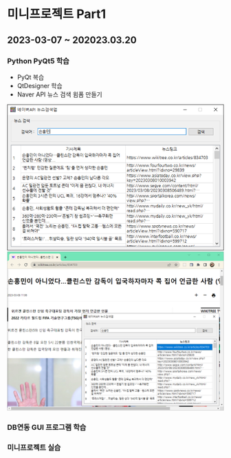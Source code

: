# 미니프로젝트 Part1
## 2023-03-07 ~ 202023.03.20

### Python PyQt5 학습
- PyQt 복습
- QtDesigner 학습
- Naver API 뉴스 검색 윔폼 만들기

![네이버뉴스앱](https://github.com/mini9155/miniprogects/blob/main/part1/studyPyQt/images/KakaoTalk_20230308_111503131.png)
<img src ="https://github.com/mini9155/miniprogects/blob/main/part1/studyPyQt/images/KakaoTalk_20230308_111503131_01.png" width=780/>

### DB연동 GUI 프로그램 학습

### 미니프로젝트 실습
